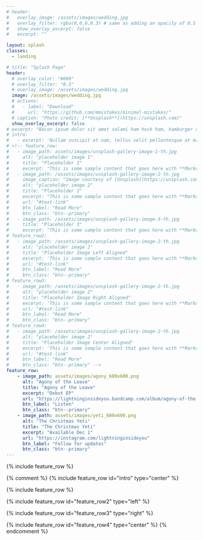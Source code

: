 ```yaml
---
# header:
#   overlay_image: /assets/images/wedding.jpg
#   overlay_filter: rgba(0,0,0,0.3) # same as adding an opacity of 0.5 to a black background
#   show_overlay_excerpt: false
#   excerpt: ""

layout: splash
classes:
  - landing

# title: "Splash Page"
header:
  # overlay_color: "#000"
  # overlay_filter: "0.5"
  # overlay_image: /assets/images/wedding.jpg
  image: /assets/images/wedding.jpg
  # actions:
  #   - label: "Download"
  #     url: "https://github.com/mmistakes/minimal-mistakes/"
  # caption: "Photo credit: [**Unsplash**](https://unsplash.com)"
  show_overlay_excerpt: false
# excerpt: "Bacon ipsum dolor sit amet salami ham hock ham, hamburger corned beef short ribs kielbasa biltong t-bone drumstick tri-tip tail sirloin pork chop."
# intro: 
#   - excerpt: 'Nullam suscipit et nam, tellus velit pellentesque at malesuada, enim eaque. Quis nulla, netus tempor in diam gravida tincidunt, *proin faucibus* voluptate felis id sollicitudin. Centered with `type="center"`'
# <!-- feature_row:
#   - image_path: assets/images/unsplash-gallery-image-1-th.jpg
#     alt: "placeholder image 1"
#     title: "Placeholder 1"
#     excerpt: "This is some sample content that goes here with **Markdown** formatting."
#   - image_path: /assets/images/unsplash-gallery-image-2-th.jpg
#     image_caption: "Image courtesy of [Unsplash](https://unsplash.com/)"
#     alt: "placeholder image 2"
#     title: "Placeholder 2"
#     excerpt: "This is some sample content that goes here with **Markdown** formatting."
#     url: "#test-link"
#     btn_label: "Read More"
#     btn_class: "btn--primary"
#   - image_path: /assets/images/unsplash-gallery-image-3-th.jpg
#     title: "Placeholder 3"
#     excerpt: "This is some sample content that goes here with **Markdown** formatting."
# feature_row2:
#   - image_path: /assets/images/unsplash-gallery-image-2-th.jpg
#     alt: "placeholder image 2"
#     title: "Placeholder Image Left Aligned"
#     excerpt: 'This is some sample content that goes here with **Markdown** formatting. Left aligned with `type="left"`'
#     url: "#test-link"
#     btn_label: "Read More"
#     btn_class: "btn--primary"
# feature_row3:
#   - image_path: /assets/images/unsplash-gallery-image-2-th.jpg
#     alt: "placeholder image 2"
#     title: "Placeholder Image Right Aligned"
#     excerpt: 'This is some sample content that goes here with **Markdown** formatting. Right aligned with `type="right"`'
#     url: "#test-link"
#     btn_label: "Read More"
#     btn_class: "btn--primary"
# feature_row4:
#   - image_path: /assets/images/unsplash-gallery-image-2-th.jpg
#     alt: "placeholder image 2"
#     title: "Placeholder Image Center Aligned"
#     excerpt: 'This is some sample content that goes here with **Markdown** formatting. Centered with `type="center"`'
#     url: "#test-link"
#     btn_label: "Read More"
#     btn_class: "btn--primary" -->
feature_row:
    - image_path: assets/images/agony_600x600.png
      alt: "Agony of the Leave"
      title: "Agony of the Leave"
      excerpt: "Debut EP"
      url: "https://lightninginsideyou.bandcamp.com/album/agony-of-the-leave"
      btn_label: "Listen"
      btn_class: "btn--primary"
    - image_path: assets/images/yeti_600x600.png
      alt: "The Christmas Yeti"
      title: "The Christmas Yeti"
      excerpt: "Available Dec 1"
      url: "https://instagram.com/lightninginsideyou"
      btn_label: "Follow for updates"
      btn_class: "btn--primary" 
---
```


<!-- {% include feature_row id="intro" type="center" %}

{% include feature_row %} -->

{% include feature_row %}


{% comment %}
  {% include feature_row id="intro" type="center" %}

  {% include feature_row %}

  {% include feature_row id="feature_row2" type="left" %}

  {% include feature_row id="feature_row3" type="right" %}

  {% include feature_row id="feature_row4" type="center" %}
{% endcomment %}